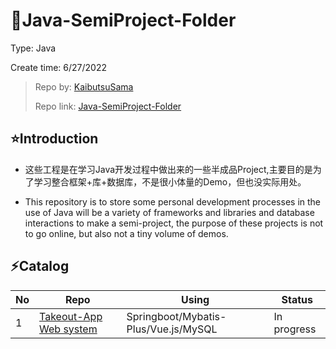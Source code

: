 # 📒Java-SemiProject-Folder

Type: Java

Create time: 6/27/2022

> Repo by: [KaibutsuSama](https://github.com/KaibutsuSama)  
> 
> Repo link: [Java-SemiProject-Folder](https://github.com/KaibutsuSama/Java-SemiProject-Folder)

## ⭐Introduction

- 这些工程是在学习Java开发过程中做出来的一些半成品Project,主要目的是为了学习整合框架+库+数据库，不是很小体量的Demo，但也没实际用处。

- This repository is to store some personal development processes in the use of Java will be a variety of frameworks and libraries and database interactions to make a semi-project, the purpose of these projects is not to go online, but also not a tiny volume of demos.

## ⚡Catalog
No | Repo | Using | Status 
--- | --- | --- | ---
1 | [Takeout-App Web system](https://github.com/KaibutsuSama/Java-SemiProject-Folder/tree/main/Takeout) | Springboot/Mybatis-Plus/Vue.js/MySQL | In progress
